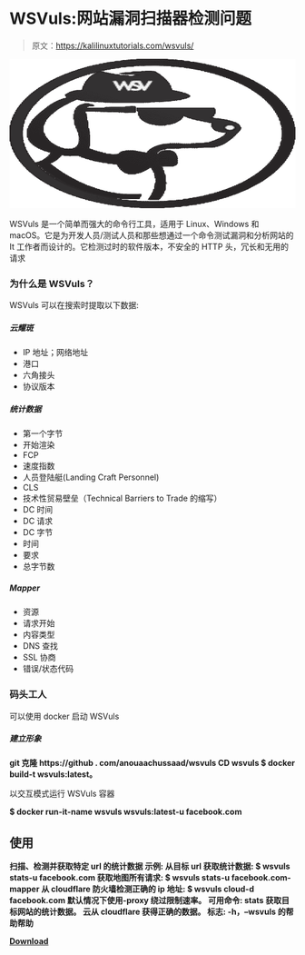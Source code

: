 # WSVuls:网站漏洞扫描器检测问题

> 原文：<https://kalilinuxtutorials.com/wsvuls/>

[![](img//ff659953c3f45f210dfbef4e7a9c90ed.png)](https://blogger.googleusercontent.com/img/b/R29vZ2xl/AVvXsEhKXj7KZgC6gjj9v-FRUDkwyDlcG1x7fmoaE87WEpVvdwSvfw3WlMD4p9clsj2qHgTCeYCSVvubG873Wr_ZTiFZiZnUCKKrwjyJqzaW2-4hNcHxHn0z4yPEoRGQcrrKSBaJOGN9Xvi3q_zLWj35rtfC7_6m92pT4Z5JId7IMK11NmrZFWAopxJKTwZ0/s728/68747470733a2f2f692e6962622e636f2f6d4242796d43542f5753562e706e67%20(1).png)

WSVuls 是一个简单而强大的命令行工具，适用于 Linux、Windows 和 macOS。它是为开发人员/测试人员和那些想通过一个命令测试漏洞和分析网站的 It 工作者而设计的。它检测过时的软件版本，不安全的 HTTP 头，冗长和无用的请求

### 为什么是 WSVuls？

WSVuls 可以在搜索时提取以下数据:

##### 云耀斑

*   IP 地址；网络地址
*   港口
*   六角接头
*   协议版本

##### 统计数据

*   第一个字节
*   开始渲染
*   FCP
*   速度指数
*   人员登陆艇(Landing Craft Personnel)
*   CLS
*   技术性贸易壁垒（Technical Barriers to Trade 的缩写）
*   DC 时间
*   DC 请求
*   DC 字节
*   时间
*   要求
*   总字节数

##### Mapper

*   资源
*   请求开始
*   内容类型
*   DNS 查找
*   SSL 协商
*   错误/状态代码

### 码头工人

可以使用 docker 启动 WSVuls

##### 建立形象

**git 克隆 https://github . com/anouaachussaad/wsvuls
CD wsvuls
$ docker build-t wsvuls:latest。**

以交互模式运行 WSVuls 容器

**$ docker run-it-name wsvuls wsvuls:latest-u facebook.com**

## 使用

**扫描、检测并获取特定 url 的统计数据
示例:
从目标 url 获取统计数据:
$ wsvuls stats-u facebook.com
获取地图所有请求:
$ wsvuls stats-u facebook.com-mapper
从 cloudflare 防火墙检测正确的 ip 地址:
$ wsvuls cloud-d facebook.com
默认情况下使用-proxy 绕过限制速率。
可用命令:
stats 获取目标网站的统计数据。
云从 cloudflare 获得正确的数据。
标志:
-h，–wsvuls 的帮助帮助**

[**Download**](https://github.com/anouarbensaad/wsvuls)